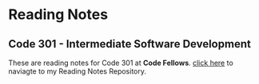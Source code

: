 # Reading Notes
## Code 301 - Intermediate Software Development
These are reading notes for Code 301 at **Code Fellows**. [click here](https://github.com/Seon2020/reading-notes.git) to naviagte to my Reading Notes Repository. 


